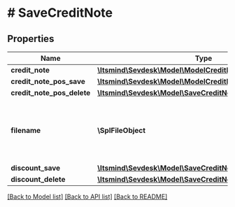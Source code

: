 # # SaveCreditNote

## Properties

Name | Type | Description | Notes
------------ | ------------- | ------------- | -------------
**credit_note** | [**\Itsmind\\Sevdesk\Model\ModelCreditNote**](ModelCreditNote.md) |  |
**credit_note_pos_save** | [**\Itsmind\\Sevdesk\Model\ModelCreditNotePos**](ModelCreditNotePos.md) |  | [optional]
**credit_note_pos_delete** | [**\Itsmind\\Sevdesk\Model\SaveCreditNoteCreditNotePosDelete**](SaveCreditNoteCreditNotePosDelete.md) |  | [optional]
**filename** | **\SplFileObject** | Filename of a previously upload file which should be attached. | [optional]
**discount_save** | [**\Itsmind\\Sevdesk\Model\SaveCreditNoteDiscountSave**](SaveCreditNoteDiscountSave.md) |  | [optional]
**discount_delete** | [**\Itsmind\\Sevdesk\Model\SaveCreditNoteDiscountDelete**](SaveCreditNoteDiscountDelete.md) |  | [optional]

[[Back to Model list]](../../README.md#models) [[Back to API list]](../../README.md#endpoints) [[Back to README]](../../README.md)
